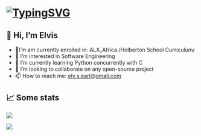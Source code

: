# [![TypingSVG](https://readme-typing-svg.demolab.com?lines=Hey!+You+Are+Welcome+To+My+Profile;My+Name+Is+Elvis+Otieno;I+Am+Passionate+About+Coding;a+Fullstack+Software+Engineer;I+am+from+Nirobi+Kenya)](https://git.io/typing-svg)
👋 Hi, I’m Elvis
------------------
- 🔭I’m am currently enrolled in: ALX_Africa /Holberton School Curriculum/
- 👀 I’m interested in Software Engineering
- 🌱 I’m currently learning Python concurrently with C
- 💞️ I’m looking to collaborate on any open-source project
- 📫 How to reach me: elv.s.earl@gmail.com

## 📈 Some stats

![](https://github-readme-stats.vercel.app/api/top-langs/?username=the1Riddle&theme=radical&hide_border=false&include_all_commits=true&count_private=true&layout=compact)

[![](https://visitcount.itsvg.in/api?id=the1Riddle&icon=2&color=0)](https://visitcount.itsvg.in)

<!---
the1Riddle/the1Riddle is a ✨ special ✨ repository because its `README.md` (this file) appears on your GitHub profile.
You can click the Preview link to take a look at your changes.
--->
